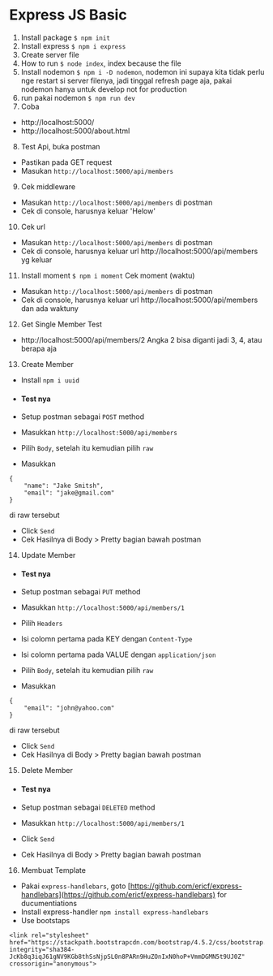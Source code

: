 # Express JS Basic

1. Install package `$ npm init`
2. Install express `$ npm i express`
3. Create server file
4. How to run `$ node index`, index because the file
5. Install nodemon `$ npm i -D nodemon`, nodemon ini supaya kita tidak perlu nge restart si server filenya, jadi tinggal refresh page aja, pakai nodemon hanya untuk develop not for production
6. run pakai nodemon `$ npm run dev`
7. Coba

- http://localhost:5000/
- http://localhost:5000/about.html

8. Test Api, buka postman

- Pastikan pada GET request
- Masukan `http://localhost:5000/api/members`

9. Cek middleware

- Masukan `http://localhost:5000/api/members` di postman
- Cek di console, harusnya keluar 'Helow'

10. Cek url

- Masukan `http://localhost:5000/api/members` di postman
- Cek di console, harusnya keluar url http://localhost:5000/api/members yg keluar

11. Install moment `$ npm i moment`
    Cek moment (waktu)

- Masukan `http://localhost:5000/api/members` di postman
- Cek di console, harusnya keluar url http://localhost:5000/api/members dan ada waktuny

12. Get Single Member
    Test

- http://localhost:5000/api/members/2
  Angka 2 bisa diganti jadi 3, 4, atau berapa aja

13. Create Member

- Install `npm i uuid`<br>

- #### Test nya

- Setup postman sebagai `POST` method
- Masukkan `http://localhost:5000/api/members`
- Pilih `Body`, setelah itu kemudian pilih `raw`
- Masukkan

```
{
	"name": "Jake Smitsh",
	"email": "jake@gmail.com"
}
```

di raw tersebut

- Click `Send`
- Cek Hasilnya di Body > Pretty bagian bawah postman

14. Update Member

- #### Test nya

- Setup postman sebagai `PUT` method
- Masukkan `http://localhost:5000/api/members/1`
- Pilih `Headers`
- Isi colomn pertama pada KEY dengan `Content-Type`
- Isi colomn pertama pada VALUE dengan `application/json`
- Pilih `Body`, setelah itu kemudian pilih `raw`
- Masukkan

```
{
	"email": "john@yahoo.com"
}
```

di raw tersebut

- Click `Send`
- Cek Hasilnya di Body > Pretty bagian bawah postman

15. Delete Member

- #### Test nya

- Setup postman sebagai `DELETED` method
- Masukkan `http://localhost:5000/api/members/1`
- Click `Send`
- Cek Hasilnya di Body > Pretty bagian bawah postman

16. Membuat Template

- Pakai `express-handlebars`, goto [https://github.com/ericf/express-handlebars](https://github.com/ericf/express-handlebars) for ducumentiations
- Install express-handler `npm install express-handlebars`
- Use bootstaps

```
<link rel="stylesheet" href="https://stackpath.bootstrapcdn.com/bootstrap/4.5.2/css/bootstrap.min.css" integrity="sha384-JcKb8q3iqJ61gNV9KGb8thSsNjpSL0n8PARn9HuZOnIxN0hoP+VmmDGMN5t9UJ0Z" crossorigin="anonymous">
```
